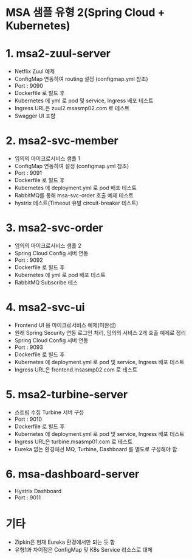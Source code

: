 
MSA 샘플 유형 2(Spring Cloud + Kubernetes)
======================

# 1. msa2-zuul-server
* Netflix Zuul 예제
* ConfigMap 연동하여 routing 설정 (configmap.yml 참조)
* Port : 9090
* Dockerfile 로 빌드 후 
* Kubernetes 에 yml 로 pod 및 service, Ingress 배포 테스트
* Ingress URL은 zuul2.msasmp02.com 로 테스트 
* Swagger UI 포함

# 2. msa2-svc-member
* 임의의 마이크로서비스 샘플 1
* ConfigMap 연동하여  설정 (configmap.yml 참조)
* Port : 9091
* Dockerfile 로 빌드 후 
* Kubernetes 에 deployment.yml 로 pod 배포 테스트
* RabbitMQ를 통해  msa-svc-order 호출 예제 테스트
* hystrix 테스트(Timeout 유발 circuit-breaker 테스트) 

# 3. msa2-svc-order
* 임의의 마이크로서비스 샘플 2
* Spring Cloud Config 서버 연동
* Port : 9092
* Dockerfile 로 빌드 후 
* Kubernetes 에 yml 로 pod 배포 테스트
* RabbitMQ Subscribe 테스

# 4. msa2-svc-ui
* Frontend UI 용 마이크로서비스  예제(미완성)
* 원래 Spring Security 연동 로그인 처리, 임의의 서비스 2개 호출 예제로 정리
* Spring Cloud Config 서버 연동
* Port : 9093
* Dockerfile 로 빌드 후 
* Kubernetes 에 deployment.yml 로 pod 및 service, Ingress 배포 테스트
* Ingress URL은 frontend.msasmp02.com 로 테스트 

# 5. msa2-turbine-server
* 스트림 수집 Turbine 서버 구성
* Port : 9010
* Dockerfile 로 빌드 후 
* Kubernetes 에 deployment.yml 로 pod 및 service, Ingress 배포 테스트
* Ingress URL은 turbine.msasmp01.com 로 테스트 
* Eureka 없는 환경에선 MQ, Turbine, Dashboard 롤 별도로 구성해야 함

# 6. msa-dashboard-server
* Hystrix Dashboard
* Port : 9011

# 기타
* Zipkin은 현재 Eureka 환경에서만 되는 듯 함
* 유형1과 차이점은 ConfigMap 및 K8s Service 리소스로 대체




